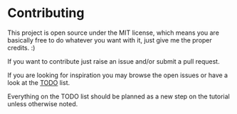 # Contributing

This project is open source under the MIT license, which means you are basically free to do whatever you want with it, just give me the proper credits. :)

If you want to contribute just raise an issue and/or submit a pull request.

If you are looking for inspiration you may browse the open issues or have a look at the [TODO](TODO.md) list. 

Everything on the TODO list should be planned as a new step on the tutorial unless otherwise noted.